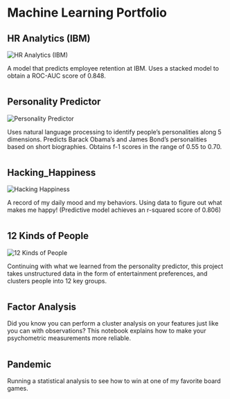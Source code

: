 # Machine Learning Portfolio

## HR Analytics (IBM)

![HR Analytics (IBM)](https://i.imgur.com/FRY0DT2.png)

A model that predicts employee retention at IBM. Uses a stacked model to obtain a ROC-AUC score of 0.848.
 
 
# 

## Personality Predictor

![Personality Predictor](https://i.imgur.com/3yRC9Pn.png)

Uses natural language processing to identify people’s personalities along 5 dimensions. Predicts Barack Obama’s and James Bond’s personalities based on short biographies. Obtains f-1 scores in the range of 0.55 to 0.70.

 
# 

## Hacking_Happiness

![Hacking Happiness](https://i.imgur.com/Jdeefxz.png)

A record of my daily mood and my behaviors. Using data to figure out what makes me happy! (Predictive model achieves an r-squared score of 0.806)
 
 
# 
 
## 12 Kinds of People

![12 Kinds of People](https://i.imgur.com/uJmAWFJ.png)

Continuing with what we learned from the personality predictor, this project takes unstructured data in the form of entertainment preferences, and clusters people into 12 key groups.
 
# 
 
## Factor Analysis

Did you know you can perform a cluster analysis on your features just like you can with observations? This notebook explains how to make your psychometric measurements more reliable.

#

## Pandemic

Running a statistical analysis to see how to win at one of my favorite board games.

